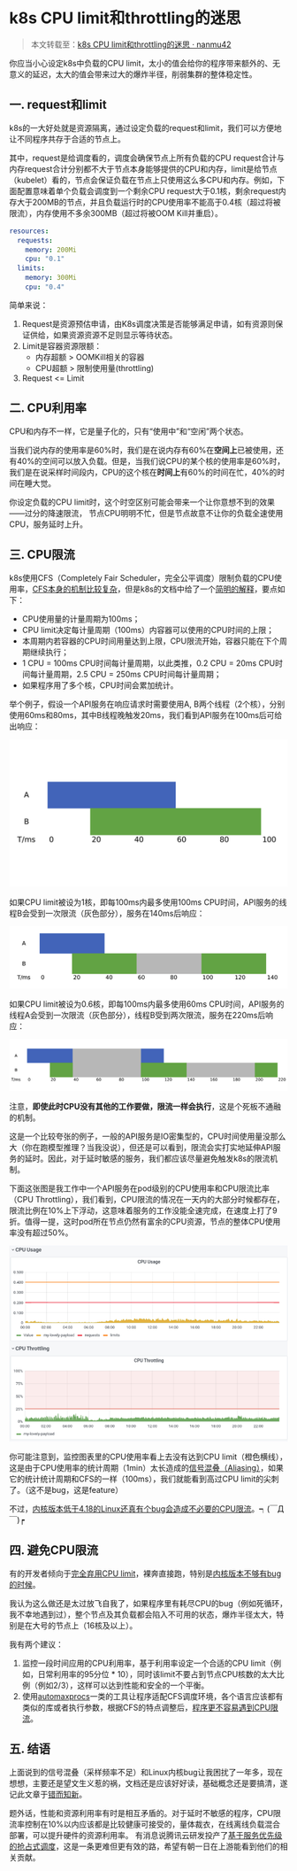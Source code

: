 # k8s CPU limit和throttling的迷思

> 本文转载至：[k8s CPU limit和throttling的迷思 · nanmu42](https://nanmu.me/zh-cn/posts/2021/myth-of-k8s-cpu-limit-and-throttle/?utm_source=ld246.com)

你应当小心设定k8s中负载的CPU limit，太小的值会给你的程序带来额外的、无意义的延迟，太大的值会带来过大的爆炸半径，削弱集群的整体稳定性。

## 一. request和limit

k8s的一大好处就是资源隔离，通过设定负载的request和limit，我们可以方便地让不同程序共存于合适的节点上。

其中，request是给调度看的，调度会确保节点上所有负载的CPU request合计与内存request合计分别都不大于节点本身能够提供的CPU和内存，limit是给节点（kubelet）看的，节点会保证负载在节点上只使用这么多CPU和内存。例如，下面配置意味着单个负载会调度到一个剩余CPU request大于0.1核，剩余request内存大于200MB的节点，并且负载运行时的CPU使用率不能高于0.4核（超过将被限流），内存使用不多余300MB（超过将被OOM Kill并重启）。

```yaml
resources:
  requests:
    memory: 200Mi
    cpu: "0.1"
  limits:
    memory: 300Mi
    cpu: "0.4"
```

简单来说：

1. Request是资源预估申请，由K8s调度决策是否能够满足申请，如有资源则保证供给，如果资源资源不足则显示等待状态。
2. Limit是容器资源限额：
   - 内存超额 > OOMKill相关的容器
   - CPU超额 > 限制使用量(throttling)
3. Request <= Limit

## 二. CPU利用率

CPU和内存不一样，它是量子化的，只有“使用中”和“空闲”两个状态。

当我们说内存的使用率是60%时，我们是在说内存有60%在**空间上**已被使用，还有40%的空间可以放入负载。但是，当我们说CPU的某个核的使用率是60%时，我们是在说采样时间段内，CPU的这个核在**时间上**有60%的时间在忙，40%的时间在睡大觉。

你设定负载的CPU limit时，这个时空区别可能会带来一个让你意想不到的效果——过分的降速限流， 节点CPU明明不忙，但是节点故意不让你的负载全速使用CPU，服务延时上升。

## 三. CPU限流

k8s使用CFS（Completely Fair Scheduler，完全公平调度）限制负载的CPU使用率，[CFS本身的机制比较复杂](https://en.wikipedia.org/wiki/Completely_Fair_Scheduler)，但是k8s的文档中给了一个[简明的解释](https://kubernetes.io/docs/concepts/configuration/manage-resources-containers/#how-pods-with-resource-limits-are-run)，要点如下：

- CPU使用量的计量周期为100ms；
- CPU limit决定每计量周期（100ms）内容器可以使用的CPU时间的上限；
- 本周期内若容器的CPU时间用量达到上限，CPU限流开始，容器只能在下个周期继续执行；
- 1 CPU = 100ms CPU时间每计量周期，以此类推，0.2 CPU = 20ms CPU时间每计量周期，2.5 CPU = 250ms CPU时间每计量周期；
- 如果程序用了多个核，CPU时间会累加统计。

举个例子，假设一个API服务在响应请求时需要使用A, B两个线程（2个核），分别使用60ms和80ms，其中B线程晚触发20ms，我们看到API服务在100ms后可给出响应：

![](../images/66.png)

如果CPU limit被设为1核，即每100ms内最多使用100ms CPU时间，API服务的线程B会受到一次限流（灰色部分），服务在140ms后响应：

![](../images/67.png)

如果CPU limit被设为0.6核，即每100ms内最多使用60ms CPU时间，API服务的线程A会受到一次限流（灰色部分），线程B受到两次限流，服务在220ms后响应：

![](../images/68.png)

注意，**即使此时CPU没有其他的工作要做，限流一样会执行**，这是个死板不通融的机制。

这是一个比较夸张的例子，一般的API服务是IO密集型的，CPU时间使用量没那么大（你在跑模型推理？当我没说），但还是可以看到，限流会实打实地延伸API服务的延时。因此，对于延时敏感的服务，我们都应该尽量避免触发k8s的限流机制。

下面这张图是我工作中一个API服务在pod级别的CPU使用率和CPU限流比率（CPU Throttling），我们看到，CPU限流的情况在一天内的大部分时候都存在，限流比例在10%上下浮动，这意味着服务的工作没能全速完成，在速度上打了9折。值得一提，这时pod所在节点仍然有富余的CPU资源，节点的整体CPU使用率没有超过50%。

![](../images/69.png)

你可能注意到，监控图表里的CPU使用率看上去没有达到CPU limit（橙色横线），这是由于CPU使用率的统计周期（1min）太长造成的[信号混叠（Aliasing）](https://en.wikipedia.org/wiki/Aliasing)，如果它的统计统计周期和CFS的一样（100ms），我们就能看到高过CPU limit的尖刺了。（这不是bug，这是feature）

不过，[内核版本低于4.18的Linux还真有个bug会造成不必要的CPU限流](https://github.com/kubernetes/kubernetes/issues/67577#issuecomment-466609030)。┑(￣Д ￣)┍

## 四. 避免CPU限流

有的开发者倾向于[完全弃用CPU limit](https://amixr.io/blog/what-wed-do-to-save-from-the-well-known-k8s-incident/)，裸奔直接跑，特别是[内核版本不够有bug的时候](https://medium.com/omio-engineering/cpu-limits-and-aggressive-throttling-in-kubernetes-c5b20bd8a718)。

我认为这么做还是太过放飞自我了，如果程序里有耗尽CPU的bug（例如死循环，我不幸地遇到过），整个节点及其负载都会陷入不可用的状态，爆炸半径太大，特别是在大号的节点上（16核及以上）。

我有两个建议：

1. 监控一段时间应用的CPU利用率，基于利用率设定一个合适的CPU limit（例如，日常利用率的95分位 * 10），同时该limit不要占到节点CPU核数的太大比例（例如2/3），这样可以达到性能和安全的一个平衡。
2. 使用[automaxprocs](https://github.com/uber-go/automaxprocs)一类的工具让程序适配CFS调度环境，各个语言应该都有类似的库或者执行参数，根据CFS的特点调整后，[程序更不容易遇到CPU限流](https://github.com/uber-go/automaxprocs/issues/12#issuecomment-405976401)。

## 五. 结语

上面说到的信号混叠（采样频率不足）和Linux内核bug让我困扰了一年多，现在想想，主要还是望文生义惹的祸，文档还是应该好好读，基础概念还是要搞清，遂记此文章于[错而知新](https://nanmu.me/zh-cn/categories/错而知新/)。

题外话，性能和资源利用率有时是相互矛盾的。对于延时不敏感的程序，CPU限流率控制在10%以内应该都是比较健康可接受的，量体裁衣，在线离线负载混合部署，可以提升硬件的资源利用率。 有消息说腾讯云研发投产了[基于服务优先级的抢占式调度](https://cloud.tencent.com/developer/article/1876817)，这是一条更难但更有效的路，希望有朝一日在上游能看到他们的相关贡献。

